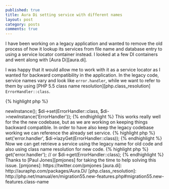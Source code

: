 ```yaml
---
published: true
title: Aura Di setting service with different names
layout: post
category: posts
comments: true
---
```


I have been working on a legacy application and wanted to remove the old process of how it lookup its services from file name and database entry to using a service locator container instead. I looked at a few DI containers and went along with [Aura Di][aura.di].

I was happy that it would allow me to work with it as a service locator as I wanted for backward compatibility in the application. In the legacy code, service names vary and look like `error.handler`, while we want to refer to them by using [PHP 5.5 class name resolution][php.class_resolution] `ErrorHandler::class`.

{% highlight php %}
<?php
use Aura\Di\ContainerBuilder;
$builder = new ContainerBuilder();
$di = $builder->newInstance();

$di->set(ErrorHandler::class, $di->newInstance('ErrorHandler'));
{% endhighlight %}

This works really well for the the new codebase, but as we are working on keeping things backward compatible. In order to have also keep the legacy codebase working we can reference the already set service.

{% highlight php %}
<?php
$di->set('error.handler', $di->lazyGet(ErrorHandler::class));
{% endhighlight %}

Now we can get retrieve a service using the legacy name for old code and also using class name resolution for new code.

{% highlight php %}
<?php
$di->get('error.handler');

// or

$di->get(ErrorHandler::class);
{% endhighlight %}

Thanks to [Paul Jones][pmjones] for taking the time to help solving this issue.

[pmjones]: https://twitter.com/pmjones
[aura.di]: http://auraphp.com/packages/Aura.Di/
[php.class_resolution]: http://php.net/manual/en/migration55.new-features.php#migration55.new-features.class-name
